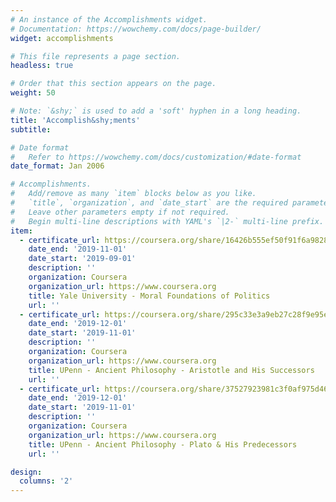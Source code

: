 ```yaml
---
# An instance of the Accomplishments widget.
# Documentation: https://wowchemy.com/docs/page-builder/
widget: accomplishments

# This file represents a page section.
headless: true

# Order that this section appears on the page.
weight: 50

# Note: `&shy;` is used to add a 'soft' hyphen in a long heading.
title: 'Accomplish&shy;ments'
subtitle:

# Date format
#   Refer to https://wowchemy.com/docs/customization/#date-format
date_format: Jan 2006

# Accomplishments.
#   Add/remove as many `item` blocks below as you like.
#   `title`, `organization`, and `date_start` are the required parameters.
#   Leave other parameters empty if not required.
#   Begin multi-line descriptions with YAML's `|2-` multi-line prefix.
item:
  - certificate_url: https://coursera.org/share/16426b555ef50f91f6a9828a6ac581eb
    date_end: '2019-11-01'
    date_start: '2019-09-01'
    description: ''
    organization: Coursera
    organization_url: https://www.coursera.org
    title: Yale University - Moral Foundations of Politics
    url: ''
  - certificate_url: https://coursera.org/share/295c33e3a9eb27c28f9e95ebd77ab5e4
    date_end: '2019-12-01'
    date_start: '2019-11-01'
    description: ''
    organization: Coursera
    organization_url: https://www.coursera.org
    title: UPenn - Ancient Philosophy - Aristotle and His Successors
    url: ''
  - certificate_url: https://coursera.org/share/37527923981c3f0af975d46130bd8773
    date_end: '2019-12-01'
    date_start: '2019-11-01'
    description: ''
    organization: Coursera
    organization_url: https://www.coursera.org
    title: UPenn - Ancient Philosophy - Plato & His Predecessors
    url: ''

design:
  columns: '2'
---
```

